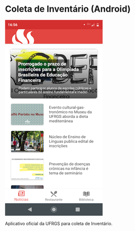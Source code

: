 # Coleta de Inventário (Android)

![Print do Aplicativo](https://github.com/ufrgs/ufrgs-mobile-android/blob/master/readme/images/print.png)

Aplicativo oficial da UFRGS para coleta de Inventário.


